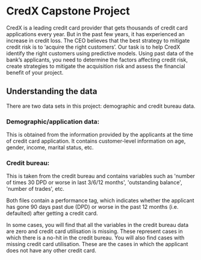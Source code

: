 # CredX Capstone Project
 CredX is a leading credit card provider that gets thousands of credit card applications every year. But in the past few years, it has experienced an increase in credit loss. The CEO believes that the best strategy to mitigate credit risk is to ‘acquire the right customers’.
Our task is to help CredX identify the right customers using predictive models. Using past data of the bank’s applicants, you need to determine the factors affecting credit risk, create strategies to mitigate the acquisition risk and assess the financial benefit of your project.   

## Understanding the data
There are two data sets in this project: demographic and credit bureau data.  

### Demographic/application data: 
This is obtained from the information provided by the applicants at the time of credit card application. It contains customer-level information on age, gender, income, marital status, etc.

### Credit bureau: 
This is taken from the credit bureau and contains variables such as 'number of times 30 DPD or worse in last 3/6/12 months', 'outstanding balance', 'number of trades', etc.


Both files contain a performance tag, which indicates whether the applicant has gone 90 days past due (DPD) or worse in the past 12 months (i.e. defaulted) after getting a credit card.

 
In some cases, you will find that all the variables in the credit bureau data are zero and credit card utilisation is missing. These represent cases in which there is a no-hit in the credit bureau. You will also find cases with missing credit card utilisation. These are the cases in which the applicant does not have any other credit card.
